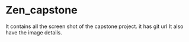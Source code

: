 # Zen_capstone
It contains all the screen shot of the capstone project.
it has git url
It also have the image details.
